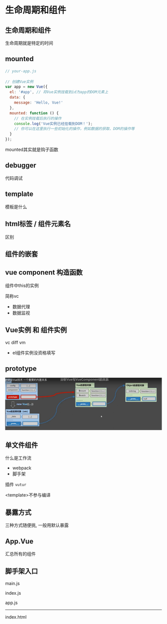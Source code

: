 # 生命周期和组件

## 生命周期和组件

生命周期就是特定的时间

## mounted

```js
// your-app.js

// 创建Vue实例
var app = new Vue({
  el: '#app', // 将Vue实例挂载到id为app的DOM元素上
  data: {
    message: 'Hello, Vue!'
  },
  mounted: function () {
    // 在实例挂载后执行的操作
    console.log('Vue实例已经挂载到DOM！');
    // 你可以在这里执行一些初始化的操作，例如数据的获取、DOM的操作等
  }
});

```

mounted其实就是钩子函数

## debugger

代码调试

## template

模板是什么



## html标签 / 组件元素名

区别



## 组件的嵌套

##

## vue component 构造函数

组件中this的实例

简称vc

* 数据代理
* 数据监视



## Vue实例 和 组件实例



vc diff vm

* el组件实例没资格填写

## prototype

&#x20;<img src="../.gitbook/assets/image.png" alt="" data-size="original">



## 单文件组件

什么是工作流

* webpack
* 脚手架

插件 `vutur`

\<template>不参与编译



## 暴露方式

三种方式随便挑, 一般用默认暴露



## App.Vue

汇总所有的组件



## 脚手架入口

main.js

index.js

app.js

***

index.html





